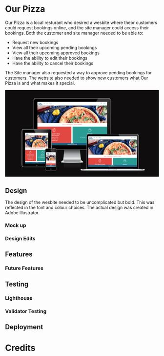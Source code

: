 # Our Pizza

Our Pizza is a local resturant who desired a wesbite where theor customers could request bookings online, and the site manager could access their bookings. Both the customer and site manager needed to be able to:
- Request new bookings
- View all their upcoming pending bookings
- View all their upcoming approved bookings
- Have the ability to edit their bookings
- Have the ability to cancel their bookings 

The Site manager also requested a way to approve pending bookings for customers. 
The website also needed to show new customers what Our Pizza is and what makes it special. 

![am-i-responsive](static/images/readme/amiresponsive-ourpizza.png)

## Design
The design of the wesbite needed to be uncomplicated but bold. This was reflected in the font and colour choices.  The actual design was created in Adobe Illustrator. 

### Mock up 
### Design Edits

## Features

### Future Features


## Testing
### Lighthouse
### Validator Testing

## Deployment

# Credits

